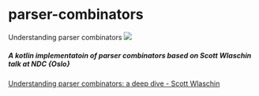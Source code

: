 # parser-combinators
Understanding parser combinators ![](https://github.com/kvmw/pc-kt/workflows/CI/badge.svg)

##### A kotlin implementatoin of parser combinators based on Scott Wlaschin talk at NDC {Oslo}
 [Understanding parser combinators: a deep dive - Scott Wlaschin](https://www.youtube.com/watch?v=RDalzi7mhdY)


